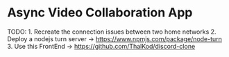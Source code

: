 # Async Video Collaboration App 
 
TODO: 
    1. Recreate the connection issues between two home networks
    2. Deploy a nodejs turn server -> https://www.npmjs.com/package/node-turn
    3. Use this FrontEnd -> https://github.com/ThalKod/discord-clone
